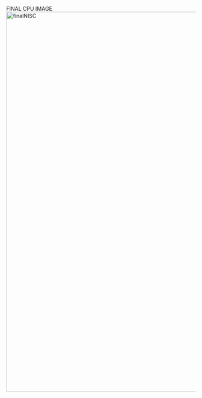 FINAL CPU IMAGE
<img width="1929" height="1011" alt="finalNISC" src="https://github.com/user-attachments/assets/725784d5-35e3-4937-9ad5-eaace51ee133" />
